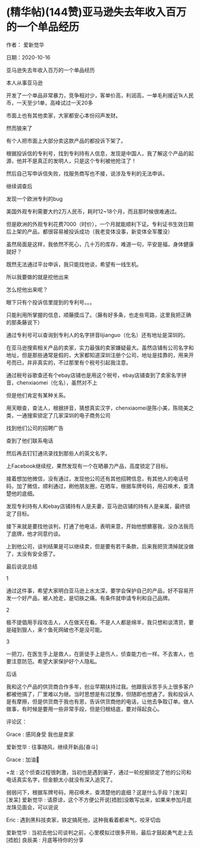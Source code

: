
# (精华帖)(144赞)亚马逊失去年收入百万的一个单品经历

作者：  爱新觉华

日期：2020-10-16

亚马逊失去年收入百万的一个单品经历

本人从事亚马逊

开发了一个单品非常暴力，竞争相对少，客单价高，利润高，一单毛利接近1k人民币，一天至少1单，高峰试过一天20多

市面上也有其他卖家，大家都安心本份闷声发财。

然而狼来了

有个人把市面上大部分卖这款产品的都投诉下架了。

根据投诉信的专利号，找到专利持有人信息，发现是中国人，我了解这个产品的起源，他并不是真正的发明人，只是这个专利被他抢注了！

然后自己写申诉信失败，找服务商写也不接，说涉及专利的无法申诉。

继续调查后

发现一个欧洲专利的bug

美国外观专利需要大约2万人民币，耗时12~18个月，而且那时候很难通过。

但是欧洲的外观专利花费7000（时价），一个月就能顺利下证。专利证书生效日期后上架的产品，都很容易被投诉成功（我老变体没事，新变体全军覆没）

虽然局面是这样，我依然不死心，几十万的库存，难道一句，平安是福，身体健康就好？

 

 

既然无法通过平台申诉，我只能找他谈，希望有一线生机。

所以我要做的就是挖他出来

怎么挖他出来呢？

眼下只有个投诉信里提到的专利号。。。

只能利用所掌握的信息，顺藤摸瓜了。（藤有好多条，也走些弯路，这里我把正确的那条藤说下）

通过专利号可以查询到专利人的名字拼音lijianguo（化名）还有地址是深圳的。

在亚马逊搜索相关产品的卖家，实力最强的卖家嫌疑最大。虽然店铺有公司名字和地址，但是那些通常是假的，大家都知道深圳注册个公司，地址是挂靠的，用来开号而已，并非真实的，不过那里有个税号引起我注意。

通过税号谷歌查还有个ebay店铺也是用这个税号，ebay店铺查到了卖家名字拼音，chenxiaomei（化名），虽然对不上

但是他们肯定有某种关系。

用天眼查，查法人，根据拼音，猜想真实汉字，chenxiaomei是陈小美，陈晓美之类，一通搜索锁定了几家深圳的电子商务公司

找到他们公司的招聘广告

查到了他们联系电话

然后再去钉钉通讯录找到那些人的英文名字。

上Facebook继续挖，果然发现有一个在晒暴力产品，高度锁定了目标。

接着想加他微信，没有通过，发现他公司还有其他招聘信息，有其他人的电话号码，加了微信，顺利通过，刷他朋友圈，在晒车，根据车牌号码，用召唤术，查清楚他的底细。

发现专利持有人和ebay店铺持有人是夫妻，亚马逊店铺的持有人是亲属，最终锁定了目标。

接下来就是要找他谈判，打通了他电话，表明来意，开始他想搪塞我，没办法我亮了底牌，他才同意约谈。

上到他公司，谈判结果是可以继续卖，但是要有若干条款，后来我把货清掉就没做了，太没有安全感了。

最后说说总结

1

 

 

通过这件事，希望大家明白亚马逊上水太深，要学会保护自己的产品，好不容易开发一个好产品，被人抢走，是切肤之痛。有条件就申请专利和自己品牌。

2

极不提倡用手段攻击人，人在做天在看。不是人人都是绵羊，我只想和谈清货，要是碰到狠人，来个鱼死网破也不是没可能。

3

一把刀，在医生手上是救人，在匪徒手上是伤人，侦查能力也一样。不去害人，也要注意防范。希望大家保护好个人隐私。

后话

我和这个产品的供货商合作多年，创业早期扶持过我。他跟我诉苦手头上很多客户都被他搞了，厂里难以为继。当时思想是有过犹豫，但随即也想通了。我和投诉人是有摩擦，但是供货商于我也有恩，告诉供货商他的电话，让他去争取订单。做人做事，有时候是要用一些非常手段，但是归根结底，要对得起良心。

评论区：

Grace : 感同身受  我也是卖家

爱新觉华 : 往事随风，继续开新品[奋斗]

Grace : 加油💪

+龙 : 这个侦查过程很刺激，当初也是遇到骗子，通过一轮挖掘锁定了他的公司和电话真实名字，但金额太小就没有深入追究了。

弱弱问下，根据车牌号码，用召唤术，查清楚他的底细？这是什么手段？[发呆][发呆] 爱新觉华 : 请原谅，这个不方便公开说[捂脸]没敢写出来，如果来参加月底龙珠见面会，可以说说

Eric : 遇到黑科技卖家，铁定搞死他，这种我看着都来气，咬牙切齿

爱新觉华 : 当初去他公司谈判之前，心里模拟过很多开局，最后才鼓起勇气走上去[捂脸] 良辰美 : 月底等待你的分享
